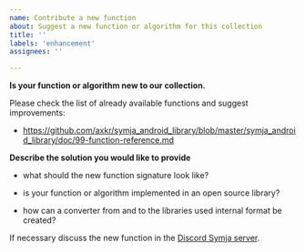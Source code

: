 ```yaml
---
name: Contribute a new function
about: Suggest a new function or algorithm for this collection
title: ''
labels: 'enhancement'
assignees: ''

---
```


**Is your function or algorithm new to our collection.**

Please check the list of already available functions and suggest improvements:
- https://github.com/axkr/symja_android_library/blob/master/symja_android_library/doc/99-function-reference.md

**Describe the solution you would like to provide**

- what should the new function signature look like?

- is your function or algorithm implemented in an open source library?

- how can a converter from and to the libraries used internal format be created?

If necessary discuss the new function in the [Discord Symja server][1].

[1]: https://discord.gg/tYknzr2qam
